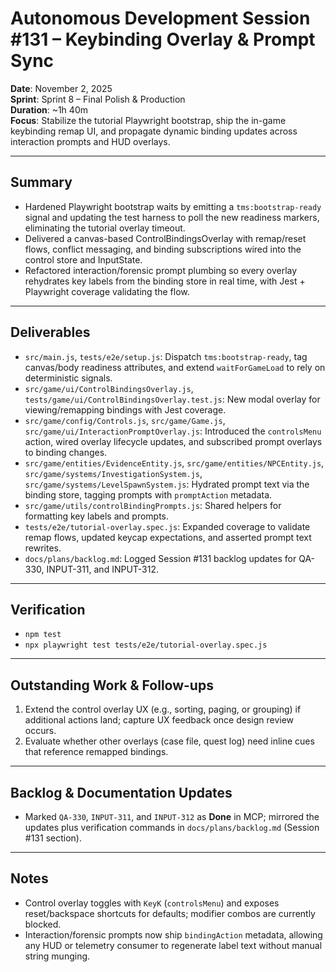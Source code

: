 # Autonomous Development Session #131 – Keybinding Overlay & Prompt Sync

**Date**: November 2, 2025  
**Sprint**: Sprint 8 – Final Polish & Production  
**Duration**: ~1h 40m  
**Focus**: Stabilize the tutorial Playwright bootstrap, ship the in-game keybinding remap UI, and propagate dynamic binding updates across interaction prompts and HUD overlays.

---

## Summary
- Hardened Playwright bootstrap waits by emitting a `tms:bootstrap-ready` signal and updating the test harness to poll the new readiness markers, eliminating the tutorial overlay timeout.
- Delivered a canvas-based ControlBindingsOverlay with remap/reset flows, conflict messaging, and binding subscriptions wired into the control store and InputState.
- Refactored interaction/forensic prompt plumbing so every overlay rehydrates key labels from the binding store in real time, with Jest + Playwright coverage validating the flow.

---

## Deliverables
- `src/main.js`, `tests/e2e/setup.js`: Dispatch `tms:bootstrap-ready`, tag canvas/body readiness attributes, and extend `waitForGameLoad` to rely on deterministic signals.
- `src/game/ui/ControlBindingsOverlay.js`, `tests/game/ui/ControlBindingsOverlay.test.js`: New modal overlay for viewing/remapping bindings with Jest coverage.
- `src/game/config/Controls.js`, `src/game/Game.js`, `src/game/ui/InteractionPromptOverlay.js`: Introduced the `controlsMenu` action, wired overlay lifecycle updates, and subscribed prompt overlays to binding changes.
- `src/game/entities/EvidenceEntity.js`, `src/game/entities/NPCEntity.js`, `src/game/systems/InvestigationSystem.js`, `src/game/systems/LevelSpawnSystem.js`: Hydrated prompt text via the binding store, tagging prompts with `promptAction` metadata.
- `src/game/utils/controlBindingPrompts.js`: Shared helpers for formatting key labels and prompts.
- `tests/e2e/tutorial-overlay.spec.js`: Expanded coverage to validate remap flows, updated keycap expectations, and asserted prompt text rewrites.
- `docs/plans/backlog.md`: Logged Session #131 backlog updates for QA-330, INPUT-311, and INPUT-312.

---

## Verification
- `npm test`
- `npx playwright test tests/e2e/tutorial-overlay.spec.js`

---

## Outstanding Work & Follow-ups
1. Extend the control overlay UX (e.g., sorting, paging, or grouping) if additional actions land; capture UX feedback once design review occurs.
2. Evaluate whether other overlays (case file, quest log) need inline cues that reference remapped bindings.

---

## Backlog & Documentation Updates
- Marked `QA-330`, `INPUT-311`, and `INPUT-312` as **Done** in MCP; mirrored the updates plus verification commands in `docs/plans/backlog.md` (Session #131 section).

---

## Notes
- Control overlay toggles with `KeyK` (`controlsMenu`) and exposes reset/backspace shortcuts for defaults; modifier combos are currently blocked.
- Interaction/forensic prompts now ship `bindingAction` metadata, allowing any HUD or telemetry consumer to regenerate label text without manual string munging.
